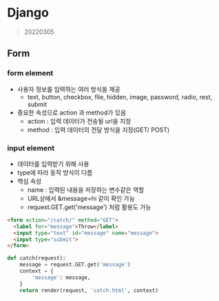 # Django

> 20220305

## Form

### form element

* 사용자 정보를 입력하는 여러 방식을 제공
  * text, button, checkbox, file, hidden, image, password, radio, rest, submit
* 중요한 속성으로 action 과 method가 있음
  * action : 입력 데이터가 전송될 url을 지정
  * method : 입력 데이터의 전달 방식을 지정(GET/ POST)



### input element

* 데이터를 입력받기 위해 사용
* type에 따라 동작 방식이 다름
* 핵심 속성
  * name : 입력된 내용을 저장하는 변수같은 역할
  * URL상에서 &message=hi 같이 확인 가능
  * request.GET.get('message') 처럼 활용도 가능

```html
<form action="/catch/" method="GET">
  <label for="message">Throw</label>
  <input type="text" id="message" name="message">
  <input type="submit">
</form>
```

```python
def catch(request):
    message = request.GET.get('message')
    context = {
        'message': message,
    }
    return render(request, 'catch.html', context)
```



